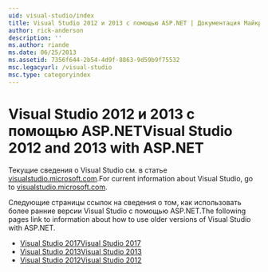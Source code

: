 ```yaml
---
uid: visual-studio/index
title: Visual Studio 2012 и 2013 с помощью ASP.NET | Документация Майкрософт
author: rick-anderson
description: ''
ms.author: riande
ms.date: 06/25/2013
ms.assetid: 7356f644-2b54-4d9f-8863-9d59b9f75532
msc.legacyurl: /visual-studio
msc.type: categoryindex
---
```

# <a name="visual-studio-2012-and-2013-with-aspnet"></a><span data-ttu-id="3c9cf-102">Visual Studio 2012 и 2013 с помощью ASP.NET</span><span class="sxs-lookup"><span data-stu-id="3c9cf-102">Visual Studio 2012 and 2013 with ASP.NET</span></span>

<span data-ttu-id="3c9cf-103">Текущие сведения о Visual Studio см. в статье [visualstudio.microsoft.com](https://visualstudio.microsoft.com).</span><span class="sxs-lookup"><span data-stu-id="3c9cf-103">For current information about Visual Studio, go to [visualstudio.microsoft.com](https://visualstudio.microsoft.com).</span></span>

<span data-ttu-id="3c9cf-104">Следующие страницы ссылок на сведения о том, как использовать более ранние версии Visual Studio с помощью ASP.NET.</span><span class="sxs-lookup"><span data-stu-id="3c9cf-104">The following pages link to information about how to use older versions of Visual Studio with ASP.NET.</span></span>

- [<span data-ttu-id="3c9cf-105">Visual Studio 2017</span><span class="sxs-lookup"><span data-stu-id="3c9cf-105">Visual Studio 2017</span></span>](overview/2017/index.md)
- [<span data-ttu-id="3c9cf-106">Visual Studio 2013</span><span class="sxs-lookup"><span data-stu-id="3c9cf-106">Visual Studio 2013</span></span>](overview/2013/index.md)
- [<span data-ttu-id="3c9cf-107">Visual Studio 2012</span><span class="sxs-lookup"><span data-stu-id="3c9cf-107">Visual Studio 2012</span></span>](overview/2012/index.md)
